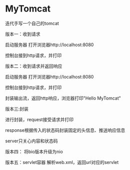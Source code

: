 # MyTomcat

迭代手写一个自己的tomcat

 版本一：收到请求
 
 启动服务器
 打开浏览器http://localhost:8080
 
 控制台接到http请求，并打印




  版本二：收到请求并返回响应
  
  启动服务器
  打开浏览器http://localhost:8080
  
  控制台接到http请求，并打印
  
  封装输出流，返回http响应，浏览器打印"Hello  MyTomcat"


 
 
 
  版本三:封装
  
  进行封装，request接受请求并打印
  
  response根据传入的状态码封装固定的头信息、推送响应信息
  
  server只关心内容和状态码
  
  
  版本四：
  将bio版本升级为nio
 
  版本五：servlet容器
  解析web.xml，返回url对应的servlet
